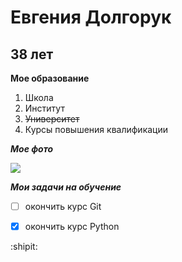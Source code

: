 # Евгения Долгорук
## 38 лет

**Мое образование**

1. Школа
2. Институт
3. ~~Университет~~
4. Курсы повышения квалификации

***Мое фото***

![](https://docs.github.com/assets/cb-39744/mw-1440/images/help/writing/image-rendered.webp)

***Мои задачи на обучение***

- [ ] окончить курс Git
- [x] окончить курс Python



:shipit:




